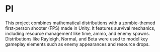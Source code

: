 # PI
This project combines mathematical distributions with a zombie-themed first-person shooter (FPS) made in Unity. It features survival mechanics, including resource management like time, ammo, and enemy spawns. Distributions like Rayleigh, Normal, and Beta were used to model key gameplay elements such as enemy appearances and resource drops.
